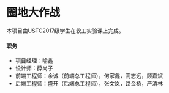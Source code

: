 # 圈地大作战

本项目由USTC2017级学生在软工实验课上完成。

#### 职务

+ 项目经理：喻鑫
+ 设计师：薛尚子
+ 前端工程师：余诚（前端总工程师），何家鑫，高志远，顾嘉斌
+ 后端工程师：盛开（后端总工程师），张文岚，路金桥，严清林